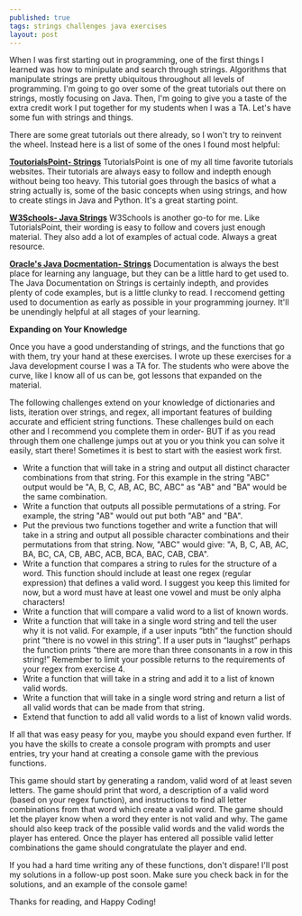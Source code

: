 ```yaml
---
published: true
tags: strings challenges java exercises
layout: post
---
```

When I was first starting out in programming, one of the first things I learned was how to minipulate and search through strings. Algorithms that manipulate strings are pretty ubiquitous throughout all levels of programming. I'm going to go over some of the great tutorials out there on strings, mostly focusing on Java. Then, I'm going to give you a taste of the extra credit work I put together for my students when I was a TA. Let's have some fun with strings and things.

<!-- more -->

There are some great tutorials out there already, so I won't try to reinvent the wheel. Instead here is a list of some of the ones I found most helpful:

**[ToutorialsPoint- Strings](https://www.tutorialspoint.com/computer_programming/computer_programming_strings.htm)**
TutorialsPoint is one of my all time favorite tutorials websites. Their tutorials are always easy to follow and indepth enough without being too heavy. This tutorial goes through the basics of what a string actually is, some of the basic concepts when using strings, and how to create stings in Java and Python. It's a great starting point. 

**[W3Schools- Java Strings](https://www.w3schools.com/java/java_strings.asp)**
W3Schools is another go-to for me. Like TutorialsPoint, their wording is easy to follow and covers just enough material. They also add a lot of examples of actual code. Always a great resource.

**[Oracle's Java Docmentation- Strings](https://docs.oracle.com/javase/tutorial/java/data/strings.html)**
Documentation is always the best place for learning any language, but they can be a little hard to get used to. The Java Documentation on Strings is certainly indepth, and provides plenty of code examples, but is a little clunky to read. I reccomend getting used to documention as early as possible in your programming journey. It'll be unendingly helpful at all stages of your learning. 

**Expanding on Your Knowledge**

Once you have a good understanding of strings, and the functions that go with them, try your hand at these exercises. I wrote up these exercises for a Java development course I was a TA for. The students who were above the curve, like I know all of us can be, got lessons that expanded on the material. 

The following challenges extend on your knowledge of dictionaries and lists, iteration over strings, and regex, all important features of building accurate and efficient string functions. These challenges build on each other and I recommend you complete them in order- BUT if as you read through them one challenge jumps out at you or you think you can solve it easily, start there! Sometimes it is best to start with the easiest work first.

- Write a function that will take in a string and output all distinct character combinations from that string. For this example in the string "ABC" output would be "A, B, C, AB, AC, BC, ABC" as "AB" and "BA" would be the same combination.
- Write a function that outputs all possible permutations of a string. For example, the string "AB" would out put both "AB" and "BA".
- Put the previous two functions together and write a function that will take in a string and output all possible character combinations and their permutations from that string. Now, "ABC" would give: "A, B, C, AB, AC, BA, BC, CA, CB, ABC, ACB, BCA, BAC, CAB, CBA". 
- Write a function that compares a string to rules for the structure of a word. This function should include at least one regex (regular expression) that defines a valid word. I suggest you keep this limited for now, but a word must have at least one vowel and must be only alpha characters!
- Write a function that will compare a valid word to a list of known words.
- Write a function that will take in a single word string and tell the user why it is not valid. For example, if a user inputs “bth” the function should print “there is no vowel in this string”. If a user puts in “laughst” perhaps the function prints “there are more than three consonants in a row in this string!” Remember to limit your possible returns to the requirements of your regex from exercise 4.
- Write a function that will take in a string and add it to a list of known valid words.
- Write a function that will take in a single word string and return a list of all valid words that can be made from that string. 
- Extend that function to add all valid words to a list of known valid words.

If all that was easy peasy for you, maybe you should expand even further. If you have the skills to create a console program with prompts and user entries, try your hand at creating a console game with the previous functions. 

This game should start by generating a random, valid word of at least seven letters. The game should print that word, a description of a valid word (based on your regex function), and instructions to find all letter combinations from that word which create a valid word. The game should let the player know when a word they enter is not valid and why. The game should also keep track of the possible valid words and the valid words the player has entered. Once the player has entered all possible valid letter combinations the game should congratulate the player and end.

If you had a hard time writing any of these functions, don't dispare! I'll post my solutions in a follow-up post soon. Make sure you check back in for the solutions, and an example of the console game!

Thanks for reading, and Happy Coding!
